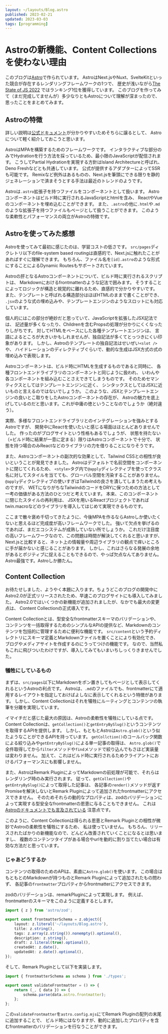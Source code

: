 ```yaml
---
layout: ~/layouts/Blog.astro
published: 2023-02-21
updated: 2023-03-03
tags: [programming]
---
```


# Astroの新機能、Content Collectionsを使わない理由

このブログは[Astro](https://astro.build/)で作られています。
AstroはNext.jsやNuxt、SvelteKitといった競合が存在するレンダリングフレームワークの1つで、
歴史が浅いながら[The State of JS 2022](https://2022.stateofjs.com/ja-JP/libraries/rendering-frameworks/)
ではランキング1位を獲得しています。
このブログを作ってみて（まだ完成してませんが）多少なりともAstroについて理解が深まったので、思ったことをまとめてみます。

## Astroの特徴

詳しい説明は[公式ドキュメント](https://docs.astro.build/ja/concepts/why-astro/)が分かりやすいためそちらに譲るとして、
Astroについて軽く紹介しておこうと思います。

AstroはMPAを構築するためのフレームワークです。
インタラクティブな部分のみでHydrationを行う方法を採っているため、最小限のJavaScriptが配信されます。
こうしてPartial Hydrationを実現する方針はIsland Architectureと呼ばれ、Deno Freshなどとも共通しています。
公式が提供するアダプターによってSSRも可能です。
Remixなど例外はあるものの、Next.jsを筆頭にできる限りを静的ジェネレーションで済まそうとする手法は最近のトレンドのようです。

Astroは`.astro`拡張子を持つファイルをコンポーネントとして扱います。
Astroコンポーネントはビルド時に実行されるJavaScriptとhtmlを含み、
ReactやVueのコンポーネントを埋め込むことができます。
また、`.astro`の他に`.html`や`.md`のような拡張子を持つファイルもページとして扱うことができます。
このような柔軟性とパフォーマンスの両立がAstroの特徴です。

## Astroを使ってみた感想

Astroを使ってみて最初に感じたのは、学習コストの低さです。
`src/pages`ディクレトリ以下のfile-system based routingは直感的で、Next.jsに触れたことがあればすぐに理解できます。
もちろん、ファイル名を`[id].astro`のような形式にすることによるDynamic Routesもサポートされています。

Astroの肝となるAstroコンポーネントについて、ビルド時に実行されるスクリプトは、
Markdownにおけるfrontmatterのような記法で囲みます。
そうすることによってロジックが構造と視覚的に離れるため、直感的で分かりやすいです。
また、テンプレートと呼ばれる構造部分はほぼHTMLのままで書くことができ、
`.jsx`のような式の埋め込みや、テンプレートエンジンのようなスロットにも対応しています。

個人的にはこの部分が絶妙だと思っていて、JavaScriptを拡張したJSX記法では、
記述量が多くなったり、Childrenを含むPropsの処理が分かりにくくなったりしがちです。
対してHTMLをベースにした各種テンプレートエンジンは、
言語によるところが大きいかもしれませんが、独自記法が多くてとっつきにくい印象があります。
しかし、Astroのテンプレートの独自記法はせいぜい`<slot />`や、
ハイドレーションのディレクティブぐらいで、動的な生成はJSX方式の式の埋め込みで表現します。

Astroコンポーネントは、ビルド時にHTMLを生成するものであると同時に、
各種フロントエンドライブラリのコンポーネントと同じように扱われ、
いわんや各コンポーネントを組み込むことさえできてしまうものです。
そのためセマンティクスとしてはテンプレートエンジンに近く、
シンタックスとしてはJSXに近いものと言えるのではないでしょうか。
このような、JSXとテンプレートエンジンの良いとこ取りをしたAstroコンポーネントの存在が、
Astroの魅力を底上げしているのだと思います。これが中庸の徳ということなのでしょうか（絶対違う）。

実際、多様なフロントエンドライブラリとのインテグレーションを強みとするAstroですが、
開発中にReactを使いたいと感じる場面はほとんどありませんでした。
作ったのがブログサイトという性格もあるでしょうが、
状態を持たない（=ビルド時に結果が一意に定まる）限りはAstroコンポーネントで十分で、
状態を持つ場合のみReactなどのライブラリの力を借りることになりそうです。

また、Astroコンポーネントの副次的な効果として、Tailwind CSSとの相性が良いということが発見できました。
Astroはデフォルトで名前空間をコンポーネントに閉じてくれるため、
`<style>`タグ内で`@apply`ディレクティブを使ってクラス名に対してスタイルを当てても、グローバル空間を汚染することがありません。
`@apply`ディクレクティブの使いすぎはTailwindの良さを潰してしまうため考えものですが、
WETになりがちなTailwindのコードをDRYに保つための方法として一考の価値がある方法のひとつだと考えています。
本来、このコンポーネントに閉じたスタイルの再利用は、
JSXを用いるReactプロジェクトであればtwin.macroなどのライブラリを導入してはじめて実現できるものです。

ここまで散々褒め千切ってきたように、今後MPAを作るならAstroしか使いたくないと思えるほど完成度が高いフレームワークでした。
強いて欠点を挙げるのであれば、まだエコシステムが成熟していない所でしょうか。
これだけ注目度の高いフレームワークなので、この問題は時間が解決してくれると思いますが、
Next.jsと比較すると、ネット上の情報量や周辺ライブラリの観点で痒いところに手が届かないと感じることがあります。
しかし、これはさらなる発展の余地があるとポジティブに捉えることもできるので、やっぱ欠点なんてありません。
Astro最強です。Astroしか勝たん。

## Content Collection

お待たせしました、ようやく本題に入ります。ちょうどこのブログの開発中にAstro2.0が正式リリースされたため、早速このブログサイトにも導入してみました。
Astro2.0ではいくつかの新機能が追加されましたが、なかでも最大の変更点は、
Content Collectionの正式導入です。

Content Collectionとは、型安全なfrontmatterスキーマのバリデーションや、
コンテンツを一括取得するためのシンプルなAPIの提供など、Markdownのコンテンツを包括的に管理するために便利な機能です。
`src/content`という予約ディレクトリにスキーマ定義とMarkdownファイルを置くことにより有効化でき、
ブログやメディアサイトを作成するのにうってつけの機能です。
なので、当然私もこれに飛びついたわけですが、導入してみてもいまいちしっくりきませんでした。

### 犠牲にしているもの

まずは、`src/pages`以下にMarkdownをポン置きしてもページとして表示してくれるというAstroの利点です。
Astroは、`.md`のファイルでも、frontmatterにて適用するレイアウトを指定しておけばよしなに表示してくれるという特徴があります。
しかし、Content Collectionはそれを犠牲にルーティングとコンテンツの執筆を分離を実現しています。

イマイチだと感じた最大の原因は、Astroの柔軟性を犠牲にしている点です。
Content Collectionは、`getCollection()`と`getEntryBySlug()`というコンテンツを取得するAPIを提供します。
しかし、もともとAstroは`Astro.glob()`という似たようなことができるAPIを持っています。
`getCollction()`のコールバック関数による絞り込みや`getEntryBySlug()`による単一記事の取得は、
`Astro.glob()`で全件取得してから`filter`メソッドや`find`メソッドで絞り込んでもさほど実装量は変わりません。
加えて、これはビルド時に実行されるためクライアントにおけるパフォーマンスにも影響しません。

また、AstroはRemark PluginによってMarkdownの前処理が可能で、それらはレンダリング時のみ実行されます。
従って、`getCollection()`や`getEntryBySlug()`によって取得した記事は、
各記事の`render()`メソッドが返すPromiseを解決しないとRemark Pluginによって追加されたfrontmatterにアクセスできません。
そのためそれらの動的なプロパティは、zodのバリデーションによって実現する型安全なfrontmatterの恩恵に与ることもできません。
これは
[Astroのドキュメントでも言及されている](https://docs.astro.build/ja/guides/content-collections/#modifying-frontmatter-with-remark)
注意点です。

このように、Content Collectionは得られる恩恵とRemark Pluginとの相性が微妙でAstroの柔軟性を犠牲にするため、
私は使っていません。
もちろん、リリースされたばかりの新機能なので、どんどん改善されていくことになるとは思いますし、
複数のコンテンツタイプがある場合やurlを動的に割り当てたい場合は有効な方法だと思っています。

### じゃあどうするか

コンテンツの取得のためのAPIは、素直に`Astro.glob()`を使います。
この場合はもともとのMarkdownが持つものとRemark Pluginによって追加されたもの問わず、
各記事の`frontmatter`プロパティからfrontmatterにアクセスできます。

zodのバリデーションは、remarkPluginによって実現します。
例えば、frontmatterのスキーマをこのように定義するとします。

```ts:types.ts
import { z } from 'astro/zod';

export const frontmatterSchema = z.object({
    layout: z.literal('~/layouts/Blog.astro'),
    title: z.string(),
    tags: z.array(z.string()).nonempty().optional(),
    description: z.string(),
    draft: z.literal(true).optional(),
    createdAt: z.date(),
    updatedAt: z.date().optional(),
});
```

そして、Remark Pluginとして以下を実装します。

```ts:remarkPlugin.ts
import { frontmatterSchema as schema } from './types';

export const validateFrontmatter = () => {
    return (_, { data }) => {
        schema.parse(data.astro.frontmatter);
    };
};
```

この`validateFrontmatter`を`astro.config.mjs`にてRemark Pluginの配列の末尾に追加することで、
ビルド時にはなりますが、動的に追加したプロパティを含むfrontmatterのバリデーションを行なうことができます。
